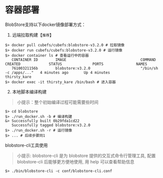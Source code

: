 # 容器部署

BlobStore支持以下docker镜像部署方式：

1. 远端拉取构建【`推荐`】

```
$> docker pull cubefs/cubefs:blobstore-v3.2.0 # 拉取镜像
$> docker run cubefs/cubefs:blobstore-v3.2.0 # 运行镜像
$> docker container ls # 查看运行中的容器
   CONTAINER ID        IMAGE                                  COMMAND                  CREATED             STATUS              PORTS               NAMES
   76100321156b        blobstore:v3.2.0                       "/bin/sh -c /apps/..."   4 minutes ago       Up 4 minutes                            thirsty_kare
$> docker exec -it thirsty_kare /bin/bash # 进入容器
```

2. 本地脚本编译构建

> 小提示：整个初始编译过程可能需要些时间

```
$> cd blobstore
$> ./run_docker.sh -b # 编译构建
&> Successfully built 0b29fda1cd22
   Successfully tagged blobstore:v3.2.0
$> ./run_docker.sh -r # 运行镜像
$> ... # 后续步骤同1
```

blobstore-cli工具使用

> 小提示: blobstore-cli 是为 blobstore 提供的交互式命令行管理工具, 配置 blobstore-cli 后能够更方便地使用, 用 help 可以查看帮助信息

```
$> ./bin/blobstore-cli -c conf/blobstore-cli.conf
```
